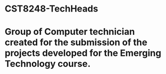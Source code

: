 # CST8248-TechHeads
# Group of Computer technician created for the submission of the projects developed for the Emerging Technology course.
